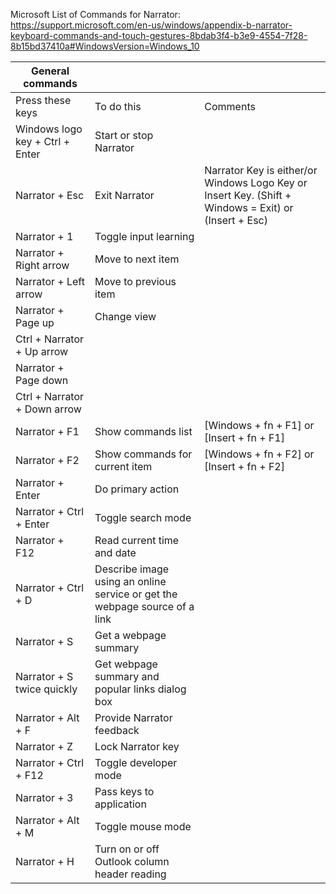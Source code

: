 Microsoft List of Commands for Narrator:  
https://support.microsoft.com/en-us/windows/appendix-b-narrator-keyboard-commands-and-touch-gestures-8bdab3f4-b3e9-4554-7f28-8b15bd37410a#WindowsVersion=Windows_10

|General commands                   	|                                                                              	|                                                                                      	|
|------------------------------------	|------------------------------------------------------------------------------	|--------------------------------------------------------------------------------------	|
| Press   these keys                 	| To do this                                                                   	| Comments                                                                             	|
| Windows   logo key  + Ctrl + Enter 	| Start or stop Narrator                                                       	|                                                                                      	|
| Narrator + Esc                     	| Exit   Narrator                                                              	| Narrator   Key is either/or Windows Logo Key or Insert Key. (Shift + Windows = Exit) or (Insert + Esc) 	|
| Narrator + 1                       	| Toggle   input learning                                                      	|                                                                                      	|
| Narrator + Right arrow             	| Move   to next item                                                          	|                                                                                      	|
| Narrator + Left arrow              	| Move   to previous item                                                      	|                                                                                      	|
| Narrator + Page up                 	| Change   view                                                                	|                                                                                      	|
| Ctrl + Narrator + Up arrow         	|                                                                              	|                                                                                      	|
| Narrator + Page down               	|                                                                              	|                                                                                      	|
| Ctrl + Narrator + Down arrow       	|                                                                              	|                                                                                      	|
| Narrator + F1                      	| Show   commands list                                                         	| [Windows   + fn + F1] or [Insert + fn + F1]                                          	|
| Narrator + F2                      	| Show   commands for current item                                             	| [Windows   + fn + F2] or [Insert + fn + F2]                                          	|
| Narrator + Enter                   	| Do   primary action                                                          	|                                                                                      	|
| Narrator + Ctrl + Enter            	| Toggle   search mode                                                         	|                                                                                      	|
| Narrator + F12                     	| Read   current time and date                                                 	|                                                                                      	|
| Narrator + Ctrl + D                	| Describe   image using an online service or get the webpage source of a link 	|                                                                                      	|
| Narrator + S                       	| Get   a webpage summary                                                      	|                                                                                      	|
| Narrator + S twice quickly         	| Get   webpage summary and popular links dialog box                           	|                                                                                      	|
| Narrator + Alt + F                 	| Provide   Narrator feedback                                                  	|                                                                                      	|
| Narrator + Z                       	| Lock   Narrator key                                                          	|                                                                                      	|
| Narrator + Ctrl + F12              	| Toggle   developer mode                                                      	|                                                                                      	|
| Narrator + 3                       	| Pass   keys to application                                                   	|                                                                                      	|
| Narrator + Alt + M                 	| Toggle   mouse mode                                                          	|                                                                                      	|
| Narrator + H                       	| Turn   on or off Outlook column header reading                               	|                                                                                      	|
